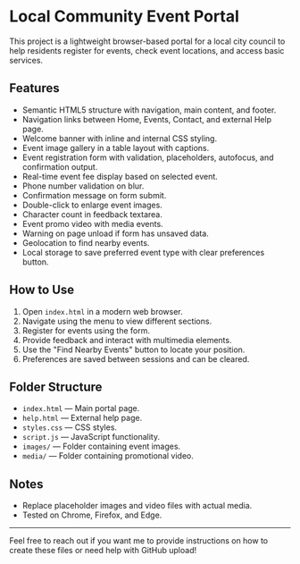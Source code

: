 # Local Community Event Portal

This project is a lightweight browser-based portal for a local city council to help residents register for events, check event locations, and access basic services.

## Features

- Semantic HTML5 structure with navigation, main content, and footer.
- Navigation links between Home, Events, Contact, and external Help page.
- Welcome banner with inline and internal CSS styling.
- Event image gallery in a table layout with captions.
- Event registration form with validation, placeholders, autofocus, and confirmation output.
- Real-time event fee display based on selected event.
- Phone number validation on blur.
- Confirmation message on form submit.
- Double-click to enlarge event images.
- Character count in feedback textarea.
- Event promo video with media events.
- Warning on page unload if form has unsaved data.
- Geolocation to find nearby events.
- Local storage to save preferred event type with clear preferences button.

## How to Use

1. Open `index.html` in a modern web browser.
2. Navigate using the menu to view different sections.
3. Register for events using the form.
4. Provide feedback and interact with multimedia elements.
5. Use the "Find Nearby Events" button to locate your position.
6. Preferences are saved between sessions and can be cleared.

## Folder Structure

- `index.html` — Main portal page.
- `help.html` — External help page.
- `styles.css` — CSS styles.
- `script.js` — JavaScript functionality.
- `images/` — Folder containing event images.
- `media/` — Folder containing promotional video.

## Notes

- Replace placeholder images and video files with actual media.
- Tested on Chrome, Firefox, and Edge.

---

Feel free to reach out if you want me to provide instructions on how to create these files or need help with GitHub upload!
